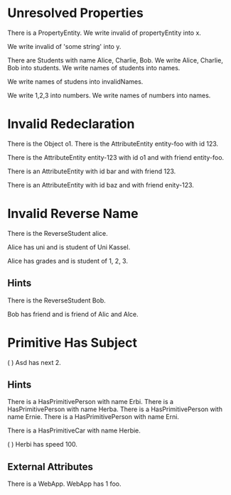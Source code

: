 # Unresolved Properties

There is a PropertyEntity.
We write invalid of propertyEntity into x.
<!--     ^
error: unresolved attribute or association 'PropertyEntity.invalid' [property.unresolved]
-->

We write invalid of 'some string' into y.
<!--     ^
error: cannot resolve attribute or association 'invalid' of primitive type 'String' [property.unresolved.primitive]
-->

There are Students with name Alice, Charlie, Bob.
We write Alice, Charlie, Bob into students.
We write names of students into names.
<!--     ^
error: unresolved attribute or association 'Student.names' [property.unresolved]
         ^
note: perhaps you meant to access 'name' instead of 'names'? [property.typo]
-->

We write names of studens into invalidNames.
<!--     ^
error: cannot resolve attribute or association 'names' of primitive type 'String' [property.unresolved.primitive]
                  ^
note: perhaps you meant to refer to 'students' instead of the string literal 'studens'? [stringliteral.typo]
-->

We write 1,2,3 into numbers.
We write names of numbers into names.
<!--     ^
error: cannot resolve attribute or association 'names' of primitive type 'int' [property.unresolved.primitive]
-->

# Invalid Redeclaration

There is the Object o1.
There is the AttributeEntity entity-foo with id 123.
<!--                                         ^
note: 'AttributeEntity.id' was first declared here [property.declaration.first]
-->

There is the AttributeEntity entity-123 with id o1 and with friend entity-foo.
<!--                                         ^
error: conflicting redeclaration of 'AttributeEntity.id' [property.redeclaration.conflict]
                                             ^
note: was: attribute of one 'int' [conflict.old]
                                             ^
note: now: attribute of one 'Object' [conflict.new]
                                                            ^
note: 'AttributeEntity.friend' was first declared here [property.declaration.first]
-->

There is an AttributeEntity with id bar and with friend 123.
<!--                                             ^
error: conflicting redeclaration of 'AttributeEntity.friend' [property.redeclaration.conflict]
                                                 ^
note: was: association to one 'AttributeEntity' [conflict.old]
                                                 ^
note: now: attribute of one 'int' [conflict.new]
-->

There is an AttributeEntity with id baz and with friend enity-123.
<!--                                             ^
error: conflicting redeclaration of 'AttributeEntity.friend' [property.redeclaration.conflict]
                                                 ^
note: was: association to one 'AttributeEntity' [conflict.old]
                                                 ^
note: now: attribute of one 'String' [conflict.new]
                                                        ^
note: perhaps you meant to refer to 'entity123' instead of the string literal 'enity-123'? [stringliteral.typo]
-->

# Invalid Reverse Name

There is the ReverseStudent alice.

Alice has uni and is student of Uni Kassel.
<!--                 ^
error: cannot define reverse association name 'student' for attribute 'ReverseStudent.uni' [attribute.reverse.name]
-->

Alice has grades and is student of 1, 2, 3.
<!--                    ^
error: cannot define reverse association name 'student' for attribute 'ReverseStudent.grades' [attribute.reverse.name]
                                   ^
note: elements of list expression have common type 'int' [list.type]
-->

## Hints

There is the ReverseStudent Bob.

Bob has friend and is friend of Alic and Alce.
<!--                  ^
error: cannot define reverse association name 'friend' for attribute 'ReverseStudent.friend' [attribute.reverse.name]
                                ^
note: elements of list expression have common type 'String' [list.type]
                                ^
note: perhaps you meant to refer to 'alice' instead of the string literal 'Alic'? [stringliteral.typo]
                                         ^
note: perhaps you meant to refer to 'alice' instead of the string literal 'Alce'? [stringliteral.typo]
-->

# Primitive Has Subject

(   ) Asd has next 2.
<!--  ^
error: cannot set attributes for object of primitive type 'String' [has.subject.primitive]
-->

## Hints

There is a HasPrimitivePerson with name Erbi.
There is a HasPrimitivePerson with name Herba.
There is a HasPrimitivePerson with name Ernie.
There is a HasPrimitivePerson with name Erni.

There is a HasPrimitiveCar with name Herbie.

(  ) Herbi has speed 100.
<!-- ^
error: cannot set attributes for object of primitive type 'String' [has.subject.primitive]
     ^
note: perhaps you meant to refer to 'herbie' instead of the string literal 'Herbi'? [stringliteral.typo]
     ^
note: perhaps you meant to refer to 'erni' instead of the string literal 'Herbi'? [stringliteral.typo]
     ^
note: perhaps you meant to refer to 'erbi' instead of the string literal 'Herbi'? [stringliteral.typo]
     ^
note: perhaps you meant to refer to 'herba' instead of the string literal 'Herbi'? [stringliteral.typo]
-->

## External Attributes

There is a WebApp.
WebApp has 1 foo.
<!--         ^
error: cannot resolve attribute 'foo' in external class 'WebApp' [attribute.unresolved.external]
-->
